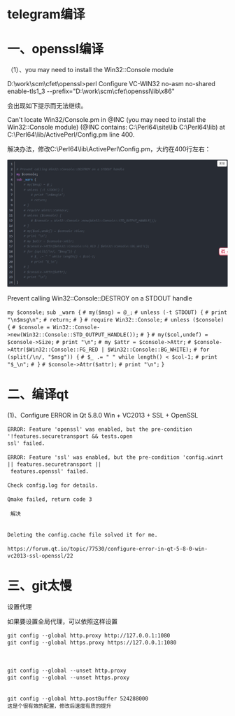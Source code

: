 # telegram编译

# 一、openssl编译

（1）、you may need to install the Win32::Console module

D:\work\scm\cfet\openssl>perl Configure VC-WIN32 no-asm no-shared enable-tls1_3
--prefix="D:\work\scm\cfet\openssl\lib\x86"



会出现如下提示而无法继续。

Can't locate Win32/Console.pm in @INC (you may need to install the Win32::Console module) (@INC contains: C:\Perl64\site\lib C:\Perl64\lib) at C:\Perl64\lib/ActivePerl/Config.pm line 400.

解决办法，修改C:\Perl64\lib\ActivePerl\Config.pm，大约在400行左右：

![image-20200505231648190](image-20200505231648190.png)

Prevent calling Win32::Console::DESTROY on a STDOUT handle

`my $console;`
`sub _warn {`
    `# my($msg) = @_;`
    `# unless (-t STDOUT) {`
	`# print "\n$msg\n";`
	`# return;`
    `# }`
    `# require Win32::Console;`
    `# unless ($console) {`
	`# $console = Win32::Console->new(Win32::Console::STD_OUTPUT_HANDLE());`
    `# }`
    `# my($col,undef) = $console->Size;`
    `# print "\n";`
    `# my $attr = $console->Attr;`
    `# $console->Attr($Win32::Console::FG_RED | $Win32::Console::BG_WHITE);`
    `# for (split(/\n/, "$msg")) {`
	`# $_ .= " " while length() < $col-1;`
	`# print "$_\n";`
    `# }`
    `# $console->Attr($attr);`
    `# print "\n";`
`}`

# 二、编译qt

(1)、Configure ERROR in Qt 5.8.0 Win + VC2013 + SSL + OpenSSL

```
ERROR: Feature 'openssl' was enabled, but the pre-condition '!features.securetransport && tests.open
ssl' failed.

ERROR: Feature 'ssl' was enabled, but the pre-condition 'config.winrt || features.securetransport ||
 features.openssl' failed.

Check config.log for details.

Qmake failed, return code 3

 解决
 
 
Deleting the config.cache file solved it for me.

https://forum.qt.io/topic/77530/configure-error-in-qt-5-8-0-win-vc2013-ssl-openssl/22
```

# 三、git太慢

设置代理

如果要设置全局代理，可以依照这样设置

```text
git config --global http.proxy http://127.0.0.1:1080
git config --global https.proxy https://127.0.0.1:1080



git config --global --unset http.proxy
git config --global --unset https.proxy


git config --global http.postBuffer 524288000
这是个很有效的配置，修改后速度有质的提升
```



